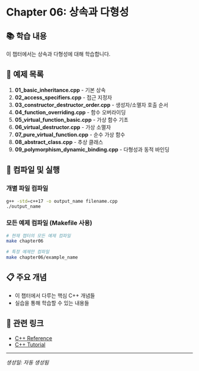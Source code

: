 # Chapter 06: 상속과 다형성

## 📚 학습 내용
이 챕터에서는 상속과 다형성에 대해 학습합니다.

## 📝 예제 목록

 1. **01_basic_inheritance.cpp** - 기본 상속
 2. **02_access_specifiers.cpp** - 접근 지정자
 3. **03_constructor_destructor_order.cpp** - 생성자/소멸자 호출 순서
 4. **04_function_overriding.cpp** - 함수 오버라이딩
 5. **05_virtual_function_basic.cpp** - 가상 함수 기초
 6. **06_virtual_destructor.cpp** - 가상 소멸자
 7. **07_pure_virtual_function.cpp** - 순수 가상 함수
 8. **08_abstract_class.cpp** - 추상 클래스
 9. **09_polymorphism_dynamic_binding.cpp** - 다형성과 동적 바인딩

## 🔧 컴파일 및 실행

### 개별 파일 컴파일
```bash
g++ -std=c++17 -o output_name filename.cpp
./output_name
```

### 모든 예제 컴파일 (Makefile 사용)
```bash
# 현재 챕터의 모든 예제 컴파일
make chapter06

# 특정 예제만 컴파일
make chapter06/example_name
```

## 📋 주요 개념
- 이 챕터에서 다루는 핵심 C++ 개념들
- 실습을 통해 학습할 수 있는 내용들

## 🔗 관련 링크
- [C++ Reference](https://en.cppreference.com/)
- [C++ Tutorial](https://www.cplusplus.com/doc/tutorial/)

---
*생성일: 자동 생성됨*
